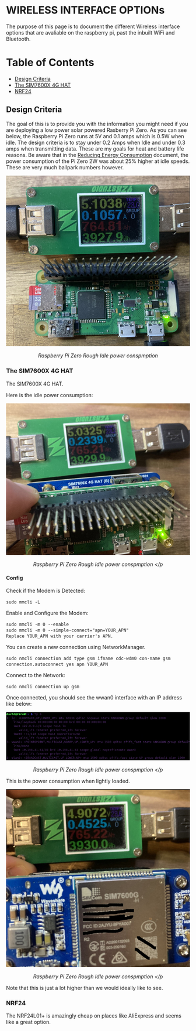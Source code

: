 # WIRELESS INTERFACE OPTIONs

The purpose of this page is to document the different Wireless interface options that are avaliable on the raspberry pi, past the inbuilt WiFi and Bluetooth. 

# Table of Contents

 - [Design Criteria](#design-criteria)
 - [The SIM7600X 4G HAT](#the-sim7600x-4g-hat)
 - [NRF24](#NRF24)

## Design Criteria

The goal of this is to provide you with the information you might need if you are deploying a low power solar powered Rasberry Pi Zero. As you can see below, the Raspberry Pi Zero runs at 5V and 0.1 amps which is 0.5W when idle. The design criteria is to stay under 0.2 Amps when Idle and under 0.3 amps when transmitting data. These are my goals for heat and battery life reasons. Be aware that in the [Reducing Energy Consumption](REDUCING_ENERGY_CONSUMPTION.md) document, the power consumption of the Pi Zero 2W was about 25% higher at idle speeds. These are very much ballpark numbers however.


![Alt text](img/Wireless_Interfaces/Pi_Control.png?raw=true "Title") <p style="text-align:center; font-style:italic;">Raspberry Pi Zero Rough Idle power conspmption </p>


### The SIM7600X 4G HAT

The SIM7600X 4G HAT.

Here is the idle power consumption:

![Alt text](img/Wireless_Interfaces/SIM7600_idle.png?raw=true "Title") <p style="text-align:center; font-style:italic;">Raspberry Pi Zero Rough Idle power conspmption </p

#### Config

Check if the Modem is Detected:

```
sudo mmcli -L
```

Enable and Configure the Modem:

```
sudo mmcli -m 0 --enable
sudo mmcli -m 0 --simple-connect="apn=YOUR_APN"
Replace YOUR_APN with your carrier's APN.
```

You can create a new connection using NetworkManager.

```
sudo nmcli connection add type gsm ifname cdc-wdm0 con-name gsm connection.autoconnect yes apn YOUR_APN
```
Connect to the Network:
```
sudo nmcli connection up gsm
```

Once connected, you should see the wwan0 interface with an IP address like below:


![Alt text](img/Wireless_Interfaces/SIM7600X_wwan0.png?raw=true "Title") <p style="text-align:center; font-style:italic;">Raspberry Pi Zero Rough Idle power conspmption </p

This is the power consumption when lightly loaded.

![Alt text](img/Wireless_Interfaces/SIM7600_load.png?raw=true "Title") <p style="text-align:center; font-style:italic;">Raspberry Pi Zero Rough Idle power conspmption </p

Note that this is just a lot higher than we would ideally like to see. 

### NRF24

The NRF24L01+ is amazingly cheap on places like AliExpress and seems like a great option. 